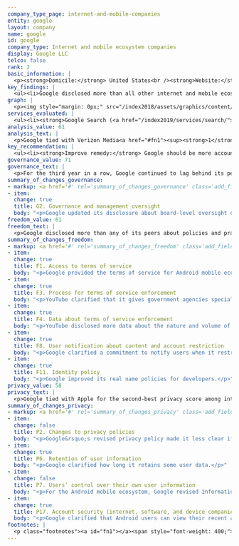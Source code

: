 ```yaml
---
company_type_page: internet-and-mobile-companies
entity: google
layout: company
name: google
id: google
company_type: Internet and mobile ecosystem companies
display: Google LLC
telco: false
rank: 2
basic_information: | 
  <p><strong>Domicile:</strong> United States<br /><strong>Website:</strong> <a href="http://www.google.com">www.google.com</a>&nbsp;</p>
key_findings: | 
  <ul><li>Google disclosed more than all other internet and mobile ecosystem companies evaluated&mdash;apart from top-ranked Microsoft&mdash;about policies and practices affecting privacy and freedom of expression, but still fell short in key areas.</li><li>The company continued to lag behind its peers for weak governance and oversight over its impact on human rights, including freedom of expression and privacy.</li><li>Google was less transparent about its security policies than many of its peers, and failed to disclose anything about its policies for handling data breaches.</li></ul>
graph: | 
  <p><img style="margin: 0px;" src="/index2018/assets/graphics/content/scores_company21.png" /></p>
services_evaluated: | 
  <ul><li><strong>Google Search (<a href="/index2019/services/search/">Search engine</a>)</strong></li><li><strong>Gmail (<a href="/index2019/services/emailservice/">Email</a>)</strong></li><li><strong>YouTube (<a href="/index2019/services/videophoto/">Video &amp; photo sharing</a>)</strong></li><li><strong>Android (<a href="/index2019/services/mobileeco/">Mobile ecosystem</a>)</strong></li><li><strong>Google Drive (<a href="/index2019/services/cloudservices/">Cloud service</a>)</strong></li></ul>
analysis_value: 61
analysis_text: | 
  <p>Google tied with Verizon Media<a href="#fn1"><sup><strong>1</strong></sup></a> for the second-highest score among internet and mobile ecosystem companies, behind Microsoft.<a href="#fn2"><sup><strong>2</strong></sup></a> The company&rsquo;s ranking dropped from first to second place in this year&rsquo;s Index, due to the addition of the Google Drive cloud service to the evaluation, which had less clear disclosure and pulled down Google&rsquo;s overall score.<a href="#fn3"><sup><strong>3</strong></sup></a> As a member of the Global Network Initiative (GNI), Google remained one of the stronger performers in the Index, disclosing more than most of its peers about policies and practices affecting freedom of expression and privacy. It was among a limited number of companies to improve its disclosure of policies affecting freedom of expression and, as in previous years, it was among the most transparent about how it handles government requests to remove content, deactivate accounts, or hand over user data. But there is ample room for improvement: Google failed to adequately disclose what user information it shares and also failed to give users clear options to control what data it collects and shares. It lacked transparency about what it does to keep user data secure, and provided no information whatsoever about its policies for responding to data breaches. It also failed to provide adequate redress mechanisms for users to communicate human rights grievances and obtain appropriate remedy.</p><hr style="margin: 0;" /><p><br /><strong>Google LLC,</strong> a subsidiary of Alphabet Inc., is a global technology company with services that include Google Search, Gmail, YouTube, and Google Cloud. It also offers consumer hardware products and systems software, like its open-source mobile operating system, Android.</p><p><strong>Market cap:</strong> USD 860.7 billion<a href="#fn4"><sup><strong>4</strong></sup></a> (Alphabet Inc.)<br /><strong>NasdaqGS:</strong> GOOGL</p>
key_recommendation: | 
  <ul><li><strong>Improve remedy:</strong> Google should be more accountable to users by providing clear and accessible channels for users to communicate human rights grievances and obtain appropriate remedy.</li><li><strong>Do more to protect privacy:</strong>&nbsp;Google should clarify what information it collects and shares, and for what purpose&mdash;and give users clear options to control what data is collected and shared about them.</li><li><strong>Clarify security practices:</strong>&nbsp;Google should disclose more about its processes for keeping user information secure and how it responds to data breaches.</li></ul>
governance_value: 71
governance_text: | 
  <p>For the third year in a row, Google continued to lag behind its peers in the Governance category, disclosing less about its governance and oversight over human rights issues than other members of GNI. While it made some progress by specifying that the board indeed has oversight over privacy issues at the company (G2)&mdash;which it had consistently failed to clarify since re-organizing under Alphabet in 2015&mdash;it remained opaque about governance of its freedom of expression and privacy commitments in other areas. Google stood out for its lack of clear and accessible channels for users to communicate human rights grievances and obtain appropriate remedy (G6). It failed to disclose if the scope of its risk assessments include evaluation of possible harms associated with enforcing its terms of service, its use of automated decision-making technologies, or its targeted advertising policies and practices (G4).</p>
summary_of_changes_governance:
- markup: <a href='#' rel='summary_of_changes_governance' class='add_fieldset dashicons-before dashicons-plus'><span>Add fieldset</span></a>
- item:
  change: true
  title: G2. Governance and management oversight
  body: "<p>Google updated its disclosure about board-level oversight over privacy issues within the company after the company's reorganization under Alphabet.</p>"
freedom_value: 61
freedom_text: | 
  <p>Google disclosed more than any of its peers about policies and practices affecting freedom of expression&mdash;it was among the few internet and mobile ecosystem companies to make improvements in this category&mdash;but still lacked transparency in key areas. The company&rsquo;s lead in this category was primarily due to stronger transparency about its handling of government requests to remove content or deactivate accounts (F5-F6): it disclosed more about its processes and compliance with these requests than any other company apart from Verizon Media. Google also had relatively strong disclosure of its rules and enforcement processes compared to its peers&mdash;only Microsoft&rsquo;s and Facebook&rsquo;s terms were more clear&mdash;and it clarified that YouTube gives government agencies special status when flagging content that violates YouTube's rules (F3). Google also improved disclosure of its commitment to notify users when it restricts Gmail accounts (F8).</p><p>Although it took important steps to improve, Google&rsquo;s transparency about the actions it took to enforce its own terms of service remained uneven (F4). In April 2018, YouTube released its first Community Guidelines Enforcement Report, which contained more comprehensive data about content the company removed for violating its rules (F4).<a href="#fn5"><sup><strong>5</strong></sup></a> However, Google disclosed nothing about actions it took to enforce its rules for other services. It also disclosed almost no data about its compliance with private requests to remove content or disable accounts&mdash;revealing significantly less information than Verizon Media, Twitter, Kakao, Microsoft, and Facebook (F7).</p>
summary_of_changes_freedom:
- markup: <a href='#' rel='summary_of_changes_freedom' class='add_fieldset dashicons-before dashicons-plus'><span>Add fieldset</span></a>
- item:
  change: true
  title: F1. Access to terms of service
  body: "<p>Google provided the terms of service for Android mobile ecosystem in both English and Spanish.</p>"
- item:
  change: true
  title: F3. Process for terms of service enforcement
  body: "<p>YouTube clarified that it gives government agencies special status when flagging content that violates YouTube's rules.</p>"
- item:
  change: true
  title: F4. Data about terms of service enforcement
  body: "<p>YouTube disclosed more data about the nature and volume of content and accounts it restricted due to violations of its rules.</p>"
- item:
  change: true
  title: F8. User notification about content and account restriction
  body: "<p>Google clarified a commitment to notify users when it restricts their account.</p>"
- item:
  change: true
  title: F11. Identity policy
  body: "<p>Google improved its real name policies for developers.</p>"
privacy_value: 58
privacy_text: | 
  <p>Google tied with Apple for the second-best privacy score among internet and mobile ecosystem companies, after Microsoft. Its higher score in this category was a result of its strong disclosure of how it handles government requests for user information (P10, P11). Notably, Google made a clear commitment to challenge overbroad government requests, and provided clear examples and guidance of how it handles these types of requests (P10). Like other U.S. companies, Google did not divulge the exact number of requests received for user data under Foreign Intelligence Surveillance Act (FISA) requests or National Security Letters (NSLs), or the actions it took in response to these requests, since it is prohibited by law from doing so.<a href="#fn6"><sup><strong>6</strong></sup></a></p><p>Google lacked transparency about its handling of user data&mdash;despite revealing more information than most of its peers. It gave some information about what user information it collects (P3) but revealed less about what data it shares (P4). It improved its disclosure of its retention periods for some types of user information, but failed to disclose how long it retains each type of information collected, or whether it deletes all user information after users terminate their account (P6). Google also lost points for its vague disclosure of whether Android mobile users have the ability to turn off location data: the company previously stated that Android users could control whether the company collected location data through a setting at the device level. However, Google&rsquo;s revised policy on managing location history stated that some location data may still be collected even when location history is turned off (P7).</p><p>Google was also less transparent about its security policies and practices, disclosing less than Apple, Microsoft, Kakao, and Yandex (P13-P18). While it earned the highest score for disclosing ways for users to keep their accounts secure (P17), it failed to disclose anything about its policies for handling data breaches (P15). Google disclosed that it encrypts user traffic by default, but did not provide an option for users to end-to-end encrypt their private content or communications for Gmail, YouTube, or Google Drive (P16).</p>
summary_of_changes_privacy:
- markup: <a href='#' rel='summary_of_changes_privacy' class='add_fieldset dashicons-before dashicons-plus'><span>Add fieldset</span></a>
- item:
  change: false
  title: P2. Changes to privacy policies
  body: "<p>Google&rsquo;s revised privacy policy made it less clear if the company notifies users when it changes its policy.</p>"
- item:
  change: true
  title: P6. Retention of user information
  body: "<p>Google clarified how long it retains some user data.</p>"
- item:
  change: false
  title: P7. Users’ control over their own user information
  body: "<p>For the Android mobile ecosystem, Google revised information about managing location data at the device level, disclosing that some services may still save users' data even if location data is turned off.</p>"
- item:
  change: true
  title: P17. Account security (internet, software, and device companies)
  body: "<p>Google clarified that Android users can view their recent account activity.</p>"
footnotes: | 
  <p class="footnotes"><a id="fn1"></a><span style="font-weight: 400;">[1]</span> Verizon Media operates Yahoo Mail! and Tumblr. It was previously named Oath and was renamed Verizon Media on January 7, 2019.</p><p class="footnotes"><a id="fn2"></a><span style="font-weight: 400;">[2]</span> The research period for the 2019 Index ran from January 13, 2018 to February 8, 2019. Policies that came into effect after February 8, 2019 were not evaluated in this Index.</p><p class="footnotes"><a id="fn3"></a><span style="font-weight: 400;">[3]</span> For Google&rsquo;s performance in the 2018 Index, see: <a href="/index2018/companies/google">rankingdigitalrights.org/index2018/companies/google</a>&nbsp;</p><p class="footnotes"><a id="fn4"></a><span style="font-weight: 400;">[4]</span> Bloomberg Markets, Accessed April 18, 2019, <a href="https://www.bloomberg.com/quote/GOOGL:US">www.bloomberg.com/quote/GOOGL:US</a>&nbsp;</p><p class="footnotes"><a id="fn5"></a><span style="font-weight: 400;">[5]</span> YouTube Community Guidelines Enforcement Report, <a href="https://transparencyreport.google.com/youtube-policy/removals?hl=en">transparencyreport.google.com/youtube-policy/removals?hl=en</a>&nbsp;&nbsp;</p><p class="footnotes"><a id="fn6"></a><span style="font-weight: 400;">[6]</span> &ldquo;USA FREEDOM Act of 2015,&rdquo; Pub. L. No. 114&ndash;23 (2015), <a href="https://www.congress.gov/bill/114th-congress/house-bill/2048">www.congress.gov/bill/114th-congress/house-bill/2048</a>&nbsp;</p>
---
```

